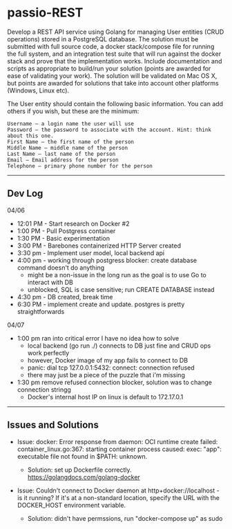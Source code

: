 # passio-REST

Develop a REST API service using Golang for managing User entities (CRUD operations) stored in a PostgreSQL database.  The solution must be submitted with full source code, a docker stack/compose file for running the full system, and an integration test suite that will run against the docker stack and prove that the implementation works.  Include documentation and scripts as appropriate to build/run your solution (points are awarded for ease of validating your work).  The solution will be validated on Mac OS X, but points are awarded for solutions that take into account other platforms (Windows, Linux etc).

The User entity should contain the following basic information.  You can add others if you wish, but these are the minimum:

    Username – a login name the user will use
    Password – the password to associate with the account. Hint: think about this one.
    First Name – the first name of the person
    Middle Name – middle name of the person
    Last Name – last name of the person
    Email – Email address for the person
    Telephone – primary phone number for the person


------

## Dev Log
04/06
- 12:01 PM - Start research on Docker #2 
- 1:00 PM - Pull Postgress container
- 1:30 PM - Basic experimentation 
- 3:00 PM - Barebones containerized HTTP Server created
- 3:30 pm - Implement user model, local backend api
- 4:00 pm - working through postgress blocker: create database command doesn't do anything
    - might be a non-issue in the long run as the goal is to use Go to interact with DB
    - unblocked, SQL is case sensitive; run CREATE DATABASE <name> instead
 - 4:30 pm - DB created, break time
 - 6:30 PM - implement create and update. postgres is pretty straightforwards

04/07
- 1:00 pm ran into critical error I have no idea how to solve
    - local backend (go run ./) connects to DB just fine and CRUD ops work perfectly
    - however, Docker image of my app fails to connect to DB
    - panic: dial tcp 127.0.0.1:5432: connect: connection refused
    - there may just be a piece of the puzzle that i'm missing
- 1:30 pm remove refused connection blocker, solution was to change connection stringg
    - Docker's internal host IP on linux is default to 172.17.0.1


------ 
## Issues and Solutions
- Issue: docker: Error response from daemon: OCI runtime create failed: container_linux.go:367: starting container process caused: exec: "app": executable file not found in $PATH: unknown.
    - Solution: set up Dockerfile correctly. https://golangdocs.com/golang-docker

- Issue: Couldn't connect to Docker daemon at http+docker://localhost - is it running? If it's at a non-standard location, specify the URL with the DOCKER_HOST environment variable.
    - Solution: didn't have permssions, run "docker-compose up" as sudo
